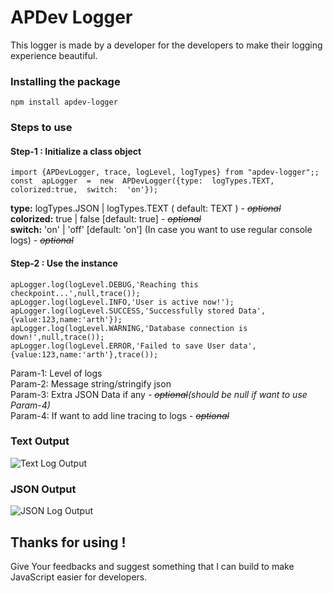 # APDev Logger
This logger is made by a developer for the developers to make their logging experience beautiful.

### Installing the package

    npm install apdev-logger

###
### Steps to use
#### Step-1 : Initialize a class object
````
import {APDevLogger, trace, logLevel, logTypes} from "apdev-logger";;
const  apLogger  =  new  APDevLogger({type:  logTypes.TEXT,  colorized:true,  switch:  'on'});
````
**type:** logTypes.JSON | logTypes.TEXT ( default: TEXT ) - ~~*optional*~~ <br />
**colorized:** true | false [default: true] - ~~*optional*~~ <br />
**switch:** 'on' | 'off' [default: 'on'] (In case you want to use regular console logs) - ~~*optional*~~ <br />

#### Step-2 : Use the instance
````
apLogger.log(logLevel.DEBUG,'Reaching this checkpoint...',null,trace());
apLogger.log(logLevel.INFO,'User is active now!');
apLogger.log(logLevel.SUCCESS,'Successfully stored Data',{value:123,name:'arth'});
apLogger.log(logLevel.WARNING,'Database connection is down!',null,trace());
apLogger.log(logLevel.ERROR,'Failed to save User data',{value:123,name:'arth'},trace());
````
Param-1: Level of logs <br />
Param-2: Message string/stringify json <br />
Param-3: Extra JSON Data if any - ~~*optional*~~*(should be null if want to use Param-4)* <br />
Param-4: If want to add line tracing to logs - ~~*optional*~~ <br />

###
### Text Output
![Text Log Output](https://github.com/arth40/APDev-Logger/assets/59698234/4758f0ed-1be0-4037-b975-f5e3e3aaa54c)


### JSON Output
![JSON Log Output](https://github.com/arth40/APDev-Logger/assets/59698234/f60a50d7-1627-4701-b039-99b66544775e)



###
## Thanks for using !
Give Your feedbacks and suggest something that I can build to make JavaScript easier for developers.

